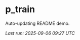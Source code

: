 # p_train

Auto-updating README demo.

<!--START_SECTION:status-->
_Last run: 2025-09-06 09:27 UTC_
<!--END_SECTION:status-->





























































































































































































































































































































































